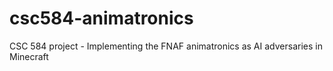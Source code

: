 # csc584-animatronics
CSC 584 project - Implementing the FNAF animatronics as AI adversaries in Minecraft
